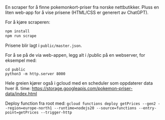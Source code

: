 En scraper for å finne pokemonkort-priser fra norske nettbutikker.
Pluss en liten web-app for å vise prisene (HTML/CSS er generert av ChatGPT).

For å kjøre scraperen:

```js
npm install
npm run scrape
```

Prisene blir lagt i `public/master.json`. 

For å se på de via web-appen, legg alt i /public på en webserver, for eksempel med:
```
cd public
python3 -m http.server 8000  
```

Hele greien kjører også i gcloud med en scheduler som oppdaterer data hver 8. time: https://storage.googleapis.com/pokemon-priser-data/index.html

Deploy function fra root med: `gcloud functions deploy getPrices --gen2 --region=europe-north1 --runtime=nodejs20 --source=functions --entry-point=getPrices --trigger-http`